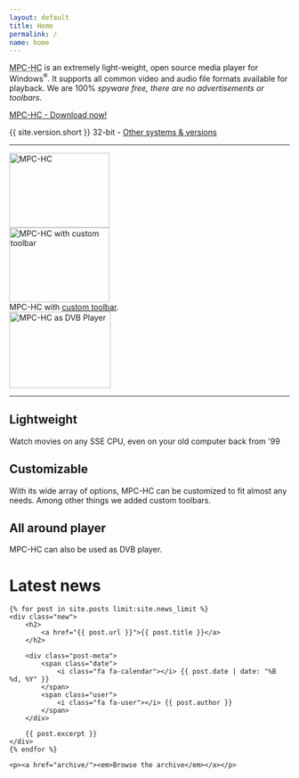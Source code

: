 ```yaml
---
layout: default
title: Home
permalink: /
name: home
---
```


<p class="lead">
    <abbr title="Media Player Classic - Home Cinema">MPC-HC</abbr> is an extremely
    light-weight, open source media player for Windows<sup>&reg;</sup>. It supports
    all common video and audio file formats available for playback.
    We are 100% <em>spyware free, there are no advertisements or toolbars</em>.
</p>

<div class="text-center">
    <a href="http://sourceforge.net/projects/mpc-hc/files/MPC%20HomeCinema%20-%20Win32/MPC-HC_v{{ site.version.short }}_x86/MPC-HC.{{ site.version.short }}.x86.exe/download"
        class="btn btn-default btn-lg sourceforge_accelerator_link">
        <i class="fa fa-download pull-left"></i>MPC-HC - Download now!
    </a>
    <p>{{ site.version.short }} 32-bit - <a href="/downloads/">Other systems &amp; versions</a></p>
</div>

<hr class="hidden-xs">

<div class="row hidden-xs">
    <div class="col-sm-4 col-md-4">
        <a class="fancybox-thumb" data-fancybox-group="gallery" href="/assets/img/screenshots/mpc-hc.original.jpg" title="MPC-HC's main window">
            <img class="img-responsive" src="/assets/img/screenshots/mpc-hc.original.thumb.jpg" alt="MPC-HC" width="180" height="134">
        </a>
    </div>
    <div class="col-sm-4 col-md-4">
        <a class="fancybox-thumb" data-fancybox-group="gallery" href="/assets/img/screenshots/mpc-hc.toolbar.jpg" title="MPC-HC with custom toolbar" data-title-id="title-toolbar">
            <img class="img-responsive" src="/assets/img/screenshots/mpc-hc.toolbar.thumb.jpg" alt="MPC-HC with custom toolbar" width="180" height="134">
        </a>
        <div id="title-toolbar" class="hidden">
            MPC-HC with <a href="https://trac.mpc-hc.org/wiki/Toolbar_images" target="_blank">custom toolbar</a>.
        </div>
    </div>
    <div class="col-sm-4 col-md-4">
        <a class="fancybox-thumb" data-fancybox-group="gallery" href="/assets/img/screenshots/mpc-hc.dvb.jpg" title="MPC-HC as DVB Player">
            <img class="img-responsive" src="/assets/img/screenshots/mpc-hc.dvb.thumb.jpg" alt="MPC-HC as DVB Player" width="182" height="137">
        </a>
    </div>
</div>

<hr>

<div class="row">
    <div class="marketing">
        <div class="col-xs-12 col-sm-4 col-md-4">
            <h2>Lightweight</h2>
            <p>Watch movies on any SSE CPU, even on your old computer back from '99</p>
        </div>
        <div class="col-xs-12 col-sm-4 col-md-4">
            <h2>Customizable</h2>
            <p>With its wide array of options, MPC-HC can be customized to fit
            almost any needs. Among other things we added custom toolbars.</p>
        </div>
        <div class="col-xs-12 col-sm-4 col-md-4">
            <h2>All around player</h2>
            <p>MPC-HC can also be used as DVB player.</p>
        </div>
    </div>
</div>

<div class="latest-news">
    <a class="rss-before" href="/rss.xml" title="RSS Feed"><i class="fa fa-rss fa-2x"></i></a>
    <h1>Latest news</h1>

    {% for post in site.posts limit:site.news_limit %}
    <div class="new">
        <h2>
            <a href="{{ post.url }}">{{ post.title }}</a>
        </h2>

        <div class="post-meta">
            <span class="date">
                <i class="fa fa-calendar"></i> {{ post.date | date: "%B %d, %Y" }}
            </span>
            <span class="user">
                <i class="fa fa-user"></i> {{ post.author }}
            </span>
        </div>

        {{ post.excerpt }}
    </div>
    {% endfor %}

    <p><a href="archive/"><em>Browse the archive</em></a></p>

</div>
